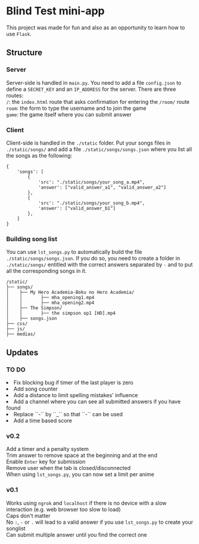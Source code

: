 # Blind Test mini-app
This project was made for fun and also as an opportunity to learn how to use ``Flask``.

## Structure
### Server
Server-side is handled in ``main.py``. 
You need to add a file ``config.json`` to define a ``SECRET_KEY`` and an ``IP_ADDRESS`` for the server.
There are three routes: <br>
 ``/``: the ``index.html`` route that asks confirmation for entering the ``/room/`` route <br>
``room``: the form to type the username and to join the game <br>
``game``: the game itself where you can submit answer <br>

### Client
Client-side is handled in the ``./static`` folder. Put your songs files in ``./static/songs/`` and add a file ``./static/songs/songs.json`` where you list all the songs as the following:
```
{
    'songs': [
        {
            'src': "./static/songs/your_song_a.mp4",
            'answer': ["valid_answer_a1", "valid_answer_a2"]
        }, 
        {
            'src': "./static/songs/your_song_b.mp4",
            'answer': ["valid_answer_b1"]
        },
    ]
}

```
### Building song list 
You can use ``lst_songs.py`` to automatically build the file ``./static/songs/songs.json``. If you do so, you need to create a folder in ``./static/songs/`` entitled with the correct answers separated by ``-`` and to put all the corresponding songs in it.

```
/static/
├── songs/
│    ├── My Hero Academia-Boku no Hero Academia/
│    │       ├── mha_opening1.mp4 
│    │       ├── mha_opening2.mp4 
│    ├── The Simpson/
│    │       ├── the simpson op1 [HD].mp4
│    ├── songs.json
├── css/
├── js/
├── medias/
```

## Updates
### TO DO
<li> Fix blocking bug if timer of the last player is zero
<li> Add song counter
<li> Add a distance to limit spelling mistakes' influence
<li> Add a channel where you can see all submitted answers if you have found 
<li> Replace ``-`` by ``_`` so that ``-`` can be used 
<li> Add a time based score


### v0.2
Add a timer and a penalty system <br>
Trim answer to remove space at the beginning and at the end <br>
Enable `Enter` key for submission <br>
Remove user when the tab is closed/disconnected <br>
When using ``lst_songs.py``, you can now set a limit per anime <br>

### v0.1
Works using ``ngrok`` and ``localhost`` if there is no device with a slow interaction (e.g. web browser too slow to load) <br>
Caps don't matter <br>
No ``:``, ``-`` or ``.`` will lead to a valid answer if you use ``lst_songs.py`` to create your songlist <br>
Can submit multiple answer until you find the correct one <br>

